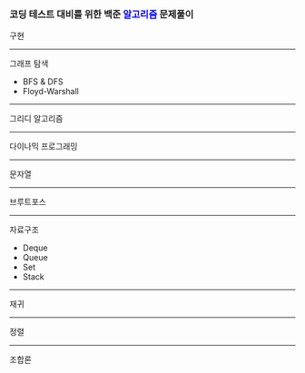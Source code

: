 ### 코딩 테스트 대비를 위한 백준 <span style="color:blue">알고리즘</span> 문제풀이

구현
___
그래프 탐색
   
   * BFS & DFS
   * Floyd-Warshall
___
그리디 알고리즘
___
다이나믹 프로그래밍
___
문자열
___
브루트포스
___
자료구조
   
   * Deque
   * Queue
   * Set
   * Stack
___
재귀
___
정렬
___
조합론
